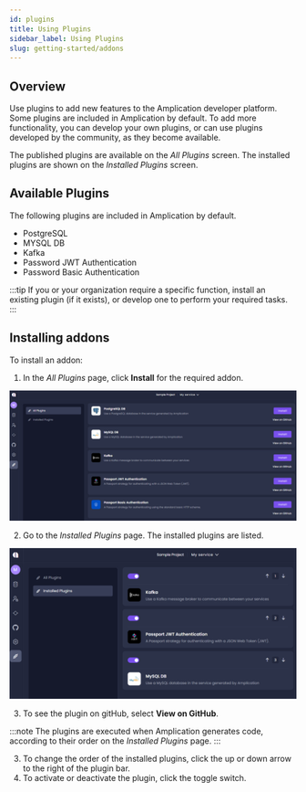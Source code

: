 ```yaml
---
id: plugins
title: Using Plugins
sidebar_label: Using Plugins 
slug: getting-started/addons 
---
```



## Overview 
Use  plugins to add new features to the Amplication developer platform.
Some plugins are included in Amplication by default. To add more functionality, you can develop your own plugins, or can use plugins developed by the community, as they become available. 

The published plugins are available on the _All Plugins_ screen.
The installed plugins are shown on the _Installed Plugins_ screen.

## Available Plugins

The following plugins are included in Amplication by default. 

- PostgreSQL 
- MYSQL DB
- Kafka
- Password JWT Authentication
- Password Basic Authentication
 



:::tip
If you or your organization require a specific function, install an existing plugin (if it exists), or develop one to perform your required tasks.
:::

## Installing addons
 To install an addon:
 1. In the _All Plugins_ page, click **Install** for the required addon. 

![](./assets/all-addons.png)

2. Go to the _Installed Plugins_ page. The installed plugins are listed. 

![](./assets/installed-plugins.png)

3. To see the plugin on gitHub, select **View on GitHub**.

:::note
The plugins are executed when Amplication generates code, according to their order on the _Installed Plugins_ page.
:::

3. To change the order of the installed plugins, click the up or down arrow to the right of the plugin bar.
4. To activate or deactivate the plugin, click the toggle switch. 






